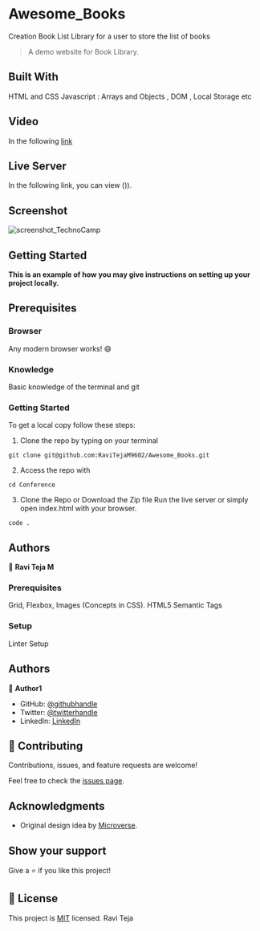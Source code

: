# Awesome_Books
Creation Book List Library for a user to store the list of books 

> A demo website for Book Library.

## Built With

HTML and CSS
Javascript : Arrays and Objects , DOM , Local Storage etc 

## Video

In the following [link]()


## Live Server

In the following link, you can view ()).

## Screenshot

![screenshot_TechnoCamp]()


## Getting Started

**This is an example of how you may give instructions on setting up your project locally.**
## Prerequisites

### Browser

Any modern browser works! :smile:


### Knowledge

Basic knowledge of the terminal and git


### Getting Started

To get a local copy follow these steps:

1. Clone the repo by typing on your terminal

```
git clone git@github.com:RaviTejaM9602/Awesome_Books.git
```

2. Access the repo with

```
cd Conference
```

3. Clone the Repo or Download the Zip file
Run the live server or simply open index.html with your browser.

```
code .
```


## Authors

👤 **Ravi Teja M**

### Prerequisites
Grid, Flexbox, Images (Concepts in CSS).
HTML5 Semantic Tags

### Setup
Linter Setup

## Authors

👤 **Author1**

- GitHub: [@githubhandle](https://github.com/RaviTejaM9602/Awesome_Books)
- Twitter: [@twitterhandle](https://twitter.com/RaviTejaMekala1)
- LinkedIn: [LinkedIn](https://www.linkedin.com/in/ravi-teja-8499a31b9/)

## 🤝 Contributing

Contributions, issues, and feature requests are welcome!

Feel free to check the [issues page](../../issues/).

## Acknowledgments

- Original design idea by [Microverse](https://github.com/microverseinc/curriculum-javascript/blob/main/books/sneak_peek_v1_1.md).

## Show your support

Give a ⭐️ if you like this project!

## 📝 License

This project is [MIT](./MIT.md) licensed.
Ravi Teja
